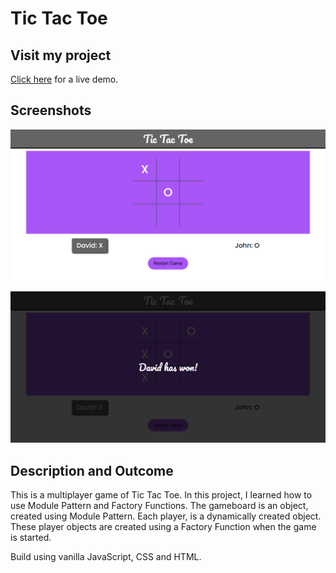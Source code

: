 # Tic Tac Toe

## Visit my project
[Click here](https://saad-hu.github.io/project-tic-tac-toe/) for a live demo.

## Screenshots
![image1](/images/tic-tac-toe.png)

![image2](/images/tic-tac-toe-1.png)

## Description and Outcome
This is a multiplayer game of Tic Tac Toe. In this project, I learned how to use Module Pattern and Factory Functions. The gameboard is an object, created using Module Pattern. Each player, is a dynamically created object. These player objects are created using a Factory Function when the game is started. 

Build using vanilla JavaScript, CSS and HTML.
